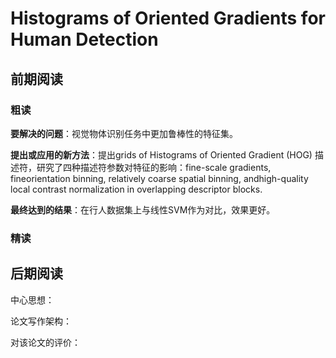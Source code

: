 # Histograms of Oriented Gradients for Human Detection

## 前期阅读

### 粗读

**要解决的问题**：视觉物体识别任务中更加鲁棒性的特征集。

**提出或应用的新方法**：提出grids of Histograms of Oriented Gradient (HOG) 描述符，研究了四种描述符参数对特征的影响：fine-scale gradients, fineorientation binning, relatively coarse spatial binning, andhigh-quality local contrast normalization in overlapping descriptor blocks.

**最终达到的结果**：在行人数据集上与线性SVM作为对比，效果更好。

### 精读

## 后期阅读

中心思想：

论文写作架构：

对该论文的评价：